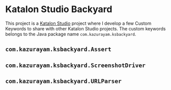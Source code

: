 Katalon Studio Backyard
=======================

This project is a [Katalon Studio]() project where I develop a few Custom Keywords
to share with other Katalon Studio projects. The custom keywords belongs to
the Java package name `com.kazurayam.ksbackyard`.

## `com.kazurayam.ksbackyard.Assert`

## `com.kazurayam.ksbackyard.ScreenshotDriver`

## `com.kazurayam.ksbackyard.URLParser`
